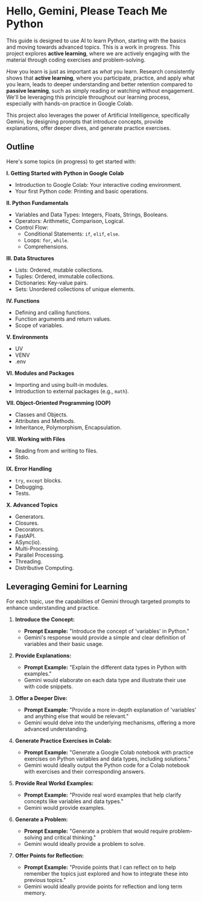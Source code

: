 # Hello, Gemini, Please Teach Me Python

This guide is designed to use AI to learn Python, starting with the basics and moving towards advanced topics. This is a work in progress. This project explores **active learning**, where we are actively engaging with the material through coding exercises and problem-solving.

*How* you learn is just as important as *what* you learn. Research consistently shows that **active learning**, where you participate, practice, and apply what you learn, leads to deeper understanding and better retention compared to **passive learning**, such as simply reading or watching without engagement. We'll be leveraging this principle throughout our learning process, especially with hands-on practice in Google Colab.

This project also leverages the power of Artificial Intelligence, specifically Gemini, by designing prompts that introduce concepts, provide explanations, offer deeper dives, and generate practice exercises.

## Outline

Here's some topics (in progress) to get started with:

**I. Getting Started with Python in Google Colab**
* Introduction to Google Colab: Your interactive coding environment.
* Your first Python code: Printing and basic operations.

**II. Python Fundamentals**
* Variables and Data Types: Integers, Floats, Strings, Booleans.
* Operators: Arithmetic, Comparison, Logical.
* Control Flow:
  * Conditional Statements: `if`, `elif`, `else`.
  * Loops: `for`, `while`.
  * Comprehensions.

**III. Data Structures**
* Lists: Ordered, mutable collections.
* Tuples: Ordered, immutable collections.
* Dictionaries: Key-value pairs.
* Sets: Unordered collections of unique elements.

**IV. Functions**
* Defining and calling functions.
* Function arguments and return values.
* Scope of variables.

**V. Environments**
* UV
* VENV
* .env

**VI. Modules and Packages**
* Importing and using built-in modules.
* Introduction to external packages (e.g., `math`).

**VII. Object-Oriented Programming (OOP)**
* Classes and Objects.
* Attributes and Methods.
* Inheritance, Polymorphism, Encapsulation.

**VIII. Working with Files**
* Reading from and writing to files.
* Stdio.

**IX. Error Handling**
* `try`, `except` blocks.
* Debugging.
* Tests.

**X. Advanced Topics**
* Generators.
* Closures.
* Decorators.
* FastAPI.
* ASync(io).
* Multi-Processing.
* Parallel Processing.
* Threading.
* Distributive Computing.

## Leveraging Gemini for Learning

For each topic, use the capabilities of Gemini through targeted prompts to enhance understanding and practice.

1.  **Introduce the Concept:**
    * **Prompt Example:** "Introduce the concept of 'variables' in Python."
    * Gemini's response would provide a simple and clear definition of variables and their basic usage.

2.  **Provide Explanations:**
    * **Prompt Example:** "Explain the different data types in Python with examples."
    * Gemini would elaborate on each data type and illustrate their use with code snippets.

3.  **Offer a Deeper Dive:**
    * **Prompt Example:** "Provide a more in-depth explanation of 'variables' and anything else that would be relevant."
    * Gemini would delve into the underlying mechanisms, offering a more advanced understanding.

4.  **Generate Practice Exercises in Colab:**
    * **Prompt Example:** "Generate a Google Colab notebook with practice exercises on Python variables and data types, including solutions."
    * Gemini would ideally output the Python code for a Colab notebook with exercises and their corresponding answers.

5.  **Provide Real Workd Examples:**
    * **Prompt Example:** "Provide real word examples that help clarify concepts like variables and data types."
    * Gemini would provide examples.

6.  **Generate a Problem:**
    * **Prompt Example:** "Generate a problem that would require problem-solving and critical thinking."
    * Gemini would ideally provide a problem to solve.
  
7.  **Offer Points for Reflection:**
    * **Prompt Example:** "Provide points that I can reflect on to help remember the topics just explored and how to integrate these into previous topics."
    * Gemini would ideally provide points for reflection and long term memory.




